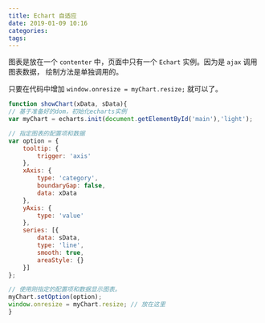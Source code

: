 ```yaml
---
title: Echart 自适应
date: 2019-01-09 10:16
categories:
tags:
---
```


图表是放在一个 `contenter` 中，页面中只有一个 `Echart` 实例。因为是 `ajax` 调用图表数据， 绘制方法是单独调用的。

只要在代码中增加 `window.onresize = myChart.resize;` 就可以了。

```javascript
function showChart(xData, sData){
// 基于准备好的dom，初始化echarts实例
var myChart = echarts.init(document.getElementById('main'),'light');

// 指定图表的配置项和数据
var option = {
    tooltip: {
        trigger: 'axis'
    },
    xAxis: {
        type: 'category',
        boundaryGap: false,
        data: xData
    },
    yAxis: {
        type: 'value'
    },
    series: [{
        data: sData,
        type: 'line',
        smooth: true,
        areaStyle: {}
    }]
};

// 使用刚指定的配置项和数据显示图表。
myChart.setOption(option);
window.onresize = myChart.resize; // 放在这里
}
```
